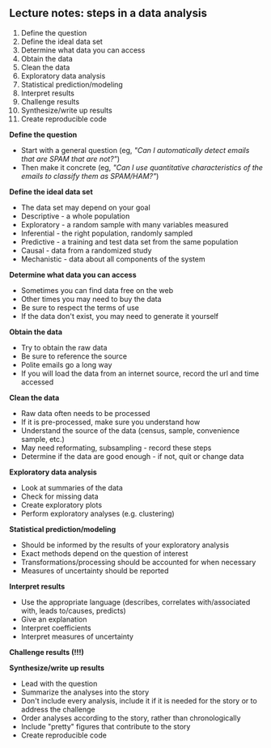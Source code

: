 
## Lecture notes: steps in a data analysis 

1. Define the question
2. Define the ideal data set
3. Determine what data you can access
4. Obtain the data
5. Clean the data
6. Exploratory data analysis
7. Statistical prediction/modeling
8. Interpret results
9. Challenge results
10. Synthesize/write up results
11. Create reproducible code

**Define the question**
* Start with a general question (eg, *"Can I automatically detect emails that are SPAM that are not?"*)
* Then make it concrete (eg, *"Can I use quantitative characteristics of the emails to classify them as SPAM/HAM?"*) 

**Define the ideal data set**
* The data set may depend on your goal
* Descriptive - a whole population
* Exploratory - a random sample with many variables measured
* Inferential - the right population, randomly sampled
* Predictive - a training and test data set from the same population
* Causal - data from a randomized study
* Mechanistic - data about all components of the system

**Determine what data you can access**
* Sometimes you can find data free on the web
* Other times you may need to buy the data
* Be sure to respect the terms of use
* If the data don't exist, you may need to generate it yourself

**Obtain the data**
* Try to obtain the raw data
* Be sure to reference the source
* Polite emails go a long way
* If you will load the data from an internet source, record the url and time accessed

**Clean the data**
* Raw data often needs to be processed
* If it is pre-processed, make sure you understand how
* Understand the source of the data (census, sample, convenience sample, etc.)
* May need reformating, subsampling - record these steps
* Determine if the data are good enough - if not, quit or change data

**Exploratory data analysis**
* Look at summaries of the data
* Check for missing data
* Create exploratory plots
* Perform exploratory analyses (e.g. clustering) 

**Statistical prediction/modeling**
* Should be informed by the results of your exploratory analysis
* Exact methods depend on the question of interest
* Transformations/processing should be accounted for when necessary
* Measures of uncertainty should be reported

**Interpret results**
* Use the appropriate language (describes, correlates with/associated with, leads to/causes, predicts)
* Give an explanation
* Interpret coefficients
* Interpret measures of uncertainty

**Challenge results (!!!)**

**Synthesize/write up results**
* Lead with the question
* Summarize the analyses into the story
* Don't include every analysis, include it if it is needed for the story or to address the challenge
* Order analyses according to the story, rather than chronologically
* Include "pretty" figures that contribute to the story
* Create reproducible code
